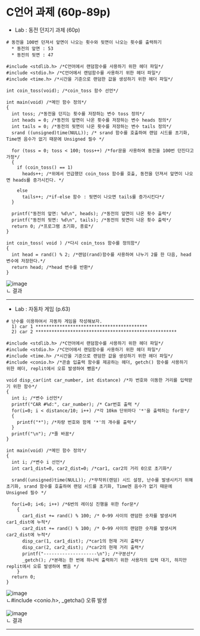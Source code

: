 # C언어 과제 (60p-89p)

- Lab : 동전 던지기 과제 (60p)

```
# 동전을 100번 던져서 앞면이 나오는 횟수와 뒷면이 나오는 횟수를 출력하기
  * 동전의 앞면 : 53
  * 동전의 뒷면 : 47
```

```
#include <stdlib.h> /*C언어에서 랜덤함수를 사용하기 위한 헤더 파일*/
#include <stdio.h> /*C언어에서 랜덤함수를 사용하기 위한 헤더 파일*/
#include <time.h> /*시간을 기준으로 랜덤한 값을 생성하기 위한 헤더 파일*/

int coin_toss(void); /*coin_toss 함수 선언*/

int main(void) /*메인 함수 정의*/
{
  int toss; /*동전을 던지는 횟수를 저장하는 변수 toss 정의*/
  int heads = 0; /*동전의 앞면이 나온 횟수를 저장하는 변수 heads 정의*/
  int tails = 0; /*동전의 뒷면이 나온 횟수를 저장하는 변수 tails 정의*/
  srand ((unsigned)time(NULL)); /* srand 함수를 호출하여 랜덤 시드를 초기화, Time엔 음수가 없기 때문에 Unsigned 필수 */

  for (toss = 0; toss < 100; toss++) /*for문을 사용하여 동전을 100번 던진다고 가정*/
  {
    if (coin_toss() == 1) 
      heads++; /*위에서 언급했던 coin_toss 함수를 호출, 동전을 던져서 앞면이 나오면 heads를 증가시킨다. */

    else
      tails++; /*if-else 함수 : 뒷면이 나오면 tails를 증가시킨다*/
  }

  printf("동전의 앞면: %d\n", heads); /*동전의 앞면이 나온 횟수 출력*/
  printf("동전의 뒷면: %d\n", tails); /*동전의 뒷면이 나온 횟수 출력*/
  return 0; /*프로그램 초기화, 종료*/
}

int coin_toss( void ) /*다시 coin_toss 함수를 정의함*/
{
  int head = rand() % 2; /*랜덤(rand)함수를 사용하여 나누기 2를 한 다음, head 변수에 저장한다.*/
  return head; /*head 변수를 반환*/
}
```

![image](https://github.com/Sohyeon97/Assignment_C/assets/128660870/b2443171-1d5a-4fe5-9531-2d24c1a33995)
<br>ㄴ 결과

<hr>

- Lab : 자동차 게임 (p.63)

```
# 난수를 이용하여서 자동차 게임을 작성해보자.
  1) car 1 ******************************************
  2) car 2 *****************************************************
```

```
#include <stdlib.h> /*C언어에서 랜덤함수를 사용하기 위한 헤더 파일*/
#include <stdio.h> /*C언어에서 랜덤함수를 사용하기 위한 헤더 파일*/
#include <time.h> /*시간을 기준으로 랜덤한 값을 생성하기 위한 헤더 파일*/
#include <conio.h> /*콘솔 입출력 함수를 제공하는 헤더, getch() 함수를 사용하기 위한 헤더, replit에서 오류 발생하여 뺐음*/

void disp_car(int car_number, int distance) /*차 번호와 이동한 거리를 입력받기 위한 함수*/
{
  int i; /*변수 i선언*/
  printf("CAR #%d:", car_number); /* Car번호 출력 */
  for(i=0; i < distance/10; i++) /*각 10km 단위마다 '*'을 출력하는 for문*/
  {
    printf("*"); /*차량 번호와 함께 '*'의 개수를 출력*/
  }
  printf("\n"); /*줄 바꿈*/
}

int main(void) /*메인 함수 정의*/
{  
  int i; /*변수 i 선언*/
  int car1_dist=0, car2_dist=0; /*car1, car2의 거리 0으로 초기화*/

  srand((unsigned)time(NULL)); /*무작위(랜덤) 시드 설정, 난수를 발생시키기 위해 초기화, srand 함수를 호출하여 랜덤 시드를 초기화, Time엔 음수가 없기 때문에 Unsigned 필수 */

  for(i=0; i<6; i++) /*6번의 레이싱 진행을 위한 for문*/
    {
      car1_dist += rand() % 100; /* 0~99 사이의 랜덤한 숫자를 발생시켜 car1_dist에 누적*/
      car2_dist += rand() % 100; /* 0~99 사이의 랜덤한 숫자를 발생시켜 car2_dist에 누적*/
      disp_car(1, car1_dist); /*car1의 현재 거리 출력*/
      disp_car(2, car2_dist); /*car2의 현재 거리 출력*/
      printf("--------------------\n"); /*구분선*/
      _getch(); /*본래는 한 번에 하나씩 출력하기 위한 사용자의 입력 대기, 하지만 replit에서 오류 발생하여 뺐음 */
    }
  return 0; 
}
```
![image](https://github.com/Sohyeon97/Assignment_C/assets/128660870/f26bee39-2364-40b3-a569-b88d2fdf8b3b)
<br>ㄴ#include <conio.h>, _getcha() 오류 발생
<br>
<br>![image](https://github.com/Sohyeon97/Assignment_C/assets/128660870/f8f32b16-7a11-4843-a320-1226fdce57b5)
<Br> ㄴ 결과 

<hr>
